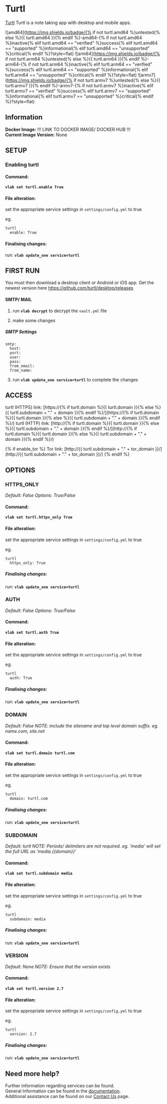 # Turtl

[Turtl](https://github.com/turtl/server) Turtl is a note taking app with desktop and mobile apps.

![amd64](https://img.shields.io/badge/{% if not turtl.amd64 %}untested{% else %}{{ turtl.amd64 }}{% endif %}-amd64-{% if not turtl.amd64 %}inactive{% elif turtl.amd64 == "verified" %}success{% elif turtl.amd64 == "supported" %}informational{% elif turtl.amd64 == "unsupported" %}critical{% endif %}?style=flat)
![arm64](https://img.shields.io/badge/{% if not turtl.arm64 %}untested{% else %}{{ turtl.arm64 }}{% endif %}-arm64-{% if not turtl.arm64 %}inactive{% elif turtl.arm64 == "verified" %}success{% elif turtl.arm64 == "supported" %}informational{% elif turtl.arm64 == "unsupported" %}critical{% endif %}?style=flat)
![armv7](https://img.shields.io/badge/{% if not turtl.armv7 %}untested{% else %}{{ turtl.armv7 }}{% endif %}-armv7-{% if not turtl.armv7 %}inactive{% elif turtl.armv7 == "verified" %}success{% elif turtl.armv7 == "supported" %}informational{% elif turtl.armv7 == "unsupported" %}critical{% endif %}?style=flat)

## Information


**Docker Image:** !!! LINK TO DOCKER IMAGE/ DOCKER HUB !!!\
**Current Image Version:** None

## SETUP

### Enabling turtl

#### Command:

**`vlab set turtl.enable True`**

#### File alteration:

set the appropriate service settings in `settings/config.yml` to true

eg.
```
turtl
  enable: True
```

#### Finalising changes:

run: **`vlab update_one service=turtl`**

## FIRST RUN

You must then download a desktop client or Android or iOS app. Get the newest version here <https://github.com/turtl/desktop/releases>

#### SMTP/ MAIL

1. run **`vlab decrypt`** to decrypt the `vault.yml` file

2. make some changes


##### SMTP Settings
```
smtp:
  host:
  port:
  user:
  pass:
  from_email:
  from_name:
```

3. run **`vlab update_one service=turtl`** to complete the changes


## ACCESS

turtl (HTTPS) link: [https://{% if turtl.domain %}{{ turtl.domain }}{% else %}{{ turtl.subdomain + "." + domain }}{% endif %}/](https://{% if turtl.domain %}{{ turtl.domain }}{% else %}{{ turtl.subdomain + "." + domain }}{% endif %}/)
turtl (HTTP) link: [http://{% if turtl.domain %}{{ turtl.domain }}{% else %}{{ turtl.subdomain + "." + domain }}{% endif %}/](http://{% if turtl.domain %}{{ turtl.domain }}{% else %}{{ turtl.subdomain + "." + domain }}{% endif %}/)

{% if enable_tor %}
Tor link: [http://{{ turtl.subdomain + "." + tor_domain }}/](http://{{ turtl.subdomain + "." + tor_domain }}/)
{% endif %}

## OPTIONS

### HTTPS_ONLY
*Default: False*
*Options: True/False*

#### Command:

**`vlab set turtl.https_only True`**

#### File alteration:

set the appropriate service settings in `settings/config.yml` to true

eg.
```
turtl
  https_only: True
```

##### Finalising changes:

run: **`vlab update_one service=turtl`**

### AUTH
*Default: False*
*Options: True/False*

#### Command:

**`vlab set turtl.auth True`**

#### File alteration:

set the appropriate service settings in `settings/config.yml` to true

eg.
```
turtl
  auth: True
```

##### Finalising changes:

run: **`vlab update_one service=turtl`**

### DOMAIN
*Default: False*
*NOTE: include the sitename and top level domain suffix. eg. name.com, site.net*

#### Command:

**`vlab set turtl.domain turtl.com`**

#### File alteration:

set the appropriate service settings in `settings/config.yml` to true

eg.
```
turtl
  domain: turtl.com
```

##### Finalising changes:

run: **`vlab update_one service=turtl`**

### SUBDOMAIN
*Default: turtl*
*NOTE: Periods/ delimiters are not required. eg. 'media' will set the full URL as 'media.{{domain}}'*

#### Command:

**`vlab set turtl.subdomain media`**

#### File alteration:

set the appropriate service settings in `settings/config.yml` to true

eg.
```
turtl
  subdomain: media
```

##### Finalising changes:

run: **`vlab update_one service=turtl`**

### VERSION
*Default: None*
*NOTE: Ensure that the version exists*

#### Command:

**`vlab set turtl.version 2.7`**

#### File alteration:

set the appropriate service settings in `settings/config.yml` to true

eg.
```
turtl
  version: 2.7
```

##### Finalising changes:

run: **`vlab update_one service=turtl`**

## Need more help?
Further information regarding services can be found. \
General Information can be found in the [documentation](https://docs.vivumlab.com). \
Additional assistance can be found on our [Contact Us](https://docs.vivumlab.com/Contact-us) page.
